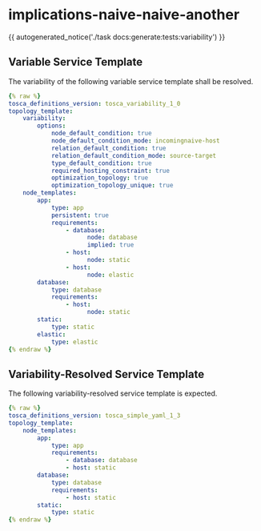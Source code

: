# implications-naive-naive-another

{{ autogenerated_notice('./task docs:generate:tests:variability') }}


## Variable Service Template

The variability of the following variable service template shall be resolved.

```yaml linenums="1"
{% raw %}
tosca_definitions_version: tosca_variability_1_0
topology_template:
    variability:
        options:
            node_default_condition: true
            node_default_condition_mode: incomingnaive-host
            relation_default_condition: true
            relation_default_condition_mode: source-target
            type_default_condition: true
            required_hosting_constraint: true
            optimization_topology: true
            optimization_topology_unique: true
    node_templates:
        app:
            type: app
            persistent: true
            requirements:
                - database:
                      node: database
                      implied: true
                - host:
                      node: static
                - host:
                      node: elastic
        database:
            type: database
            requirements:
                - host:
                      node: static
        static:
            type: static
        elastic:
            type: elastic
{% endraw %}
```




## Variability-Resolved Service Template

The following variability-resolved service template is expected.

```yaml linenums="1"
{% raw %}
tosca_definitions_version: tosca_simple_yaml_1_3
topology_template:
    node_templates:
        app:
            type: app
            requirements:
                - database: database
                - host: static
        database:
            type: database
            requirements:
                - host: static
        static:
            type: static
{% endraw %}
```

